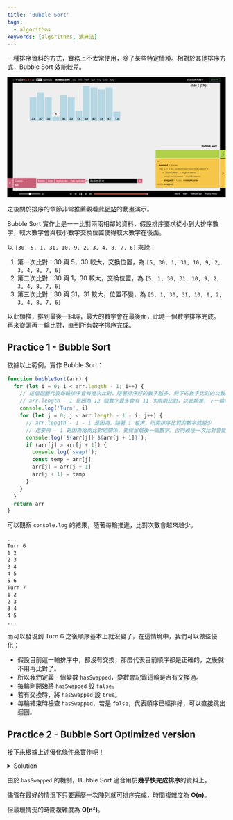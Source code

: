 ```yaml
---
title: 'Bubble Sort'
tags:
  - algorithms
keywords: [algorithms, 演算法]
---
```


一種排序資料的方式，實務上不太常使用，除了某些特定情境。相對於其他排序方式，Bubble Sort 效能較差。

![bubble-sort](./bubble-sort.png)

之後關於排序的章節非常推薦觀看此[網站](https://visualgo.net/en/sorting)的動畫演示。

Bubble Sort 實作上是一一比對兩兩相鄰的資料，假設排序要求從小到大排序數字，較大數字會與較小數字交換位置使得較大數字在後面。

以 `[30, 5, 1, 31, 10, 9, 2, 3, 4, 8, 7, 6]` 來說：
1. 第一次比對：30 與 5，30 較大，交換位置，為 `[5, 30, 1, 31, 10, 9, 2, 3, 4, 8, 7, 6]`
2. 第二次比對：30 與 1，30 較大，交換位置，為 `[5, 1, 30, 31, 10, 9, 2, 3, 4, 8, 7, 6]`
3. 第三次比對：30 與 31，31 較大，位置不變，為 `[5, 1, 30, 31, 10, 9, 2, 3, 4, 8, 7, 6]`

以此類推，排到最後一組時，最大的數字會在最後面，此時一個數字排序完成。
再來從頭再一輪比對，直到所有數字排序完成。

## Practice 1 - Bubble Sort

依據以上範例，實作 Bubble Sort：

```js
function bubbleSort(arr) {
  for (let i = 0; i < arr.length - 1; i++) {
    // 這個迴圈代表每輪排序會有幾次比對，隨著排序好的數字越多，剩下的數字比對的次數越少。
    // arr.length - 1 是因為 12 個數字最多會有 11 次兩兩比對，以此類推，下一輪剩 11 個數字尚未排序，所以會有 10 次兩兩比對。
    console.log('Turn', i)
    for (let j = 0; j < arr.length - 1 - i; j++) {
      // arr.length - 1 - i 是因為，隨著 i 越大，所需排序比對的數字就越少
      // 還要再 - 1 是因為兩兩比對的關係，要保留最後一個數字。否則最後一次比對會變成數字 比 undefined。
      console.log(`${arr[j]} ${arr[j + 1]}`);
      if (arr[j] > arr[j + 1]) {
        console.log(`swap!`);
        const temp = arr[j]
        arr[j] = arr[j + 1]
        arr[j + 1] = temp
      }
    }
  }
  return arr   
}
```

可以觀察 `console.log` 的結果，隨著每輪推進，比對次數會越來越少。

```
...
Turn 6
1 2
2 3
3 4
4 5
5 6
Turn 7
1 2
2 3
3 4
4 5
...
```

而可以發現到 Turn 6 之後順序基本上就沒變了，在這情境中，我們可以做些優化：

- 假設目前這一輪排序中，都沒有交換，那麼代表目前順序都是正確的，之後就不用再比對了。
- 所以我們定義一個變數 `hasSwapped`，變數會記錄這輪是否有交換過。
- 每輪剛開始將 `hasSwapped` 設 `false`。
- 若有交換時，將 `hasSwapped` 設 `true`。
- 每輪結束時檢查 `hasSwapped`，若是 `false`，代表順序已經排好，可以直接跳出迴圈。

## Practice 2 - Bubble Sort Optimized version

接下來根據上述優化條件來實作吧！

<details>
  <summary>Solution</summary>

  ```js
  function bubbleSort(arr) {
    let hasSwapped = false
    for (let i = 0; i < arr.length - 1; i++) {
      hasSwapped = false
      console.log('Turn', i)
      for (let j = 0; j < arr.length - 1 - i; j++) {
        console.log(`${arr[j]} ${arr[j + 1]}`);
        if (arr[j] > arr[j + 1]) {
          console.log(`swap!`);
          const temp = arr[j]
          arr[j] = arr[j + 1]
          arr[j + 1] = temp
          hasSwapped = true
        }
      }
      if (!hasSwapped) {
        break
      }
    }
    return arr
  }
  ```

  而最後 `console.log` 的結果在 Turn 6 過後果然就停止迴圈回傳結果了。
</details>

由於 `hasSwapped` 的機制，Bubble Sort 適合用於**幾乎快完成排序**的資料上。

儘管在最好的情況下只要遍歷一次陣列就可排序完成，時間複雜度為 **O(n)**。

但最壞情況的時間複雜度為 **O(n²)**。